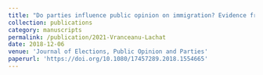 ```yaml
---
title: "Do parties influence public opinion on immigration? Evidence from Europe"
collection: publications
category: manuscripts
permalink: /publication/2021-Vranceanu-Lachat
date: 2018-12-06
venue: 'Journal of Elections, Public Opinion and Parties'
paperurl: 'https://doi.org/10.1080/17457289.2018.1554665'
---
```


